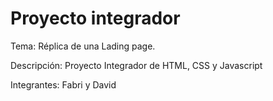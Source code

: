 # Proyecto integrador

Tema: Réplica de una Lading page.

Descripción:
Proyecto Integrador de HTML, CSS y Javascript

Integrantes: Fabri y David
